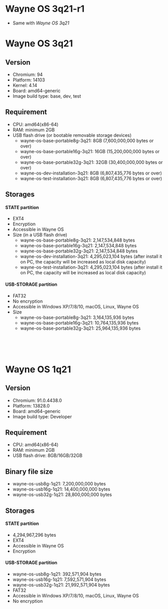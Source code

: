 # Wayne OS 3q21-r1
- Same with _Wayne OS 3q21_

# Wayne OS 3q21

## Version
- Chromium: 94
- Platform: 14103
- Kernel: 4.14
- Board: amd64-generic
- Image build type: base, dev, test

## Requirement
- CPU: amd64(x86-64)
- RAM: minimum 2GB
- USB flash drive (or bootable removable storage devices)
    - wayne-os-base-portable8g-3q21: 8GB (7,600,000,000 bytes or over)
    - wayne-os-base-portable16g-3q21: 16GB (15,200,000,000 bytes or over)
    - wayne-os-base-portable32g-3q21: 32GB (30,400,000,000 bytes or over)
    - wayne-os-dev-installation-3q21: 8GB (6,807,435,776 bytes or over)
    - wayne-os-test-installation-3q21: 8GB (6,807,435,776 bytes or over)

## Storages
#### STATE partition
- EXT4
- Encryption
- Accessible in Wayne OS
- Size (in a USB flash drive)
    - wayne-os-base-portable8g-3q21: 2,147,534,848 bytes
    - wayne-os-base-portable16g-3q21: 2,147,534,848 bytes
    - wayne-os-base-portable32g-3q21: 2,147,534,848 bytes
    - wayne-os-dev-installation-3q21: 4,295,023,104 bytes (after install it on PC, the capacity will be increased as local disk capacity)
    - wayne-os-test-installation-3q21: 4,295,023,104 bytes (after install it on PC, the capacity will be increased as local disk capacity)
#### USB-STORAGE partition
- FAT32
- No encryption
- Accessible in Windows XP/7/8/10, macOS, Linux, Wayne OS
- Size
    - wayne-os-base-portable8g-3q21: 3,164,135,936 bytes
    - wayne-os-base-portable16g-3q21: 10,764,135,936 bytes
    - wayne-os-base-portable32g-3q21: 25,964,135,936 bytes
<br>
<br>
<br>

# Wayne OS 1q21

## Version
- Chromium: 91.0.4438.0
- Platform: 13828.0
- Board: amd64-generic
- Image build type: Developer

## Requirement
- CPU: amd64(x86-64)
- RAM: minimum 2GB
- USB flash drive: 8GB/16GB/32GB

## Binary file size
- wayne-os-usb8g-1q21: 7,200,000,000 bytes
- wayne-os-usb16g-1q21: 14,400,000,000 bytes
- wayne-os-usb32g-1q21: 28,800,000,000 bytes

## Storages
#### STATE partition
- 4,294,967,296 bytes
- EXT4
- Accessible in Wayne OS
- Encryption
#### USB-STORAGE partition
- wayne-os-usb8g-1q21: 392,571,904 bytes
- wayne-os-usb16g-1q21: 7,592,571,904 bytes
- wayne-os-usb32g-1q21: 21,992,571,904 bytes
- FAT32
- Accessible in Windows XP/7/8/10, macOS, Linux, Wayne OS
- No encryption
